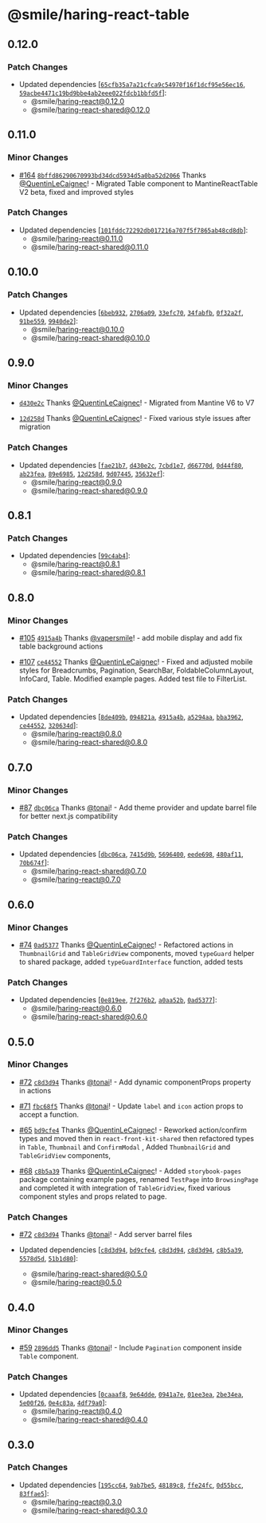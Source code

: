 # @smile/haring-react-table

## 0.12.0

### Patch Changes

- Updated dependencies [[`65cfb35a7a21cfca9c54970f16f1dcf95e56ec16`](https://github.com/Smile-SA/haring/commit/65cfb35a7a21cfca9c54970f16f1dcf95e56ec16), [`59acbe4471c19bd9bbe4ab2eee022fdcb1bbfd5f`](https://github.com/Smile-SA/haring/commit/59acbe4471c19bd9bbe4ab2eee022fdcb1bbfd5f)]:
  - @smile/haring-react@0.12.0
  - @smile/haring-react-shared@0.12.0

## 0.11.0

### Minor Changes

- [#164](https://github.com/Smile-SA/haring/pull/164) [`8bffd86290670993bd34dcd5934d5a0ba52d2066`](https://github.com/Smile-SA/haring/commit/8bffd86290670993bd34dcd5934d5a0ba52d2066) Thanks [@QuentinLeCaignec](https://github.com/QuentinLeCaignec)! - Migrated Table component to MantineReactTable V2 beta, fixed and improved styles

### Patch Changes

- Updated dependencies [[`101fddc72292db017216a707f5f7865ab48cd8db`](https://github.com/Smile-SA/haring/commit/101fddc72292db017216a707f5f7865ab48cd8db)]:
  - @smile/haring-react@0.11.0
  - @smile/haring-react-shared@0.11.0

## 0.10.0

### Patch Changes

- Updated dependencies [[`6beb932`](https://github.com/Smile-SA/haring/commit/6beb932fae8deded5b78cceaf26f77154d45a3da), [`2706a09`](https://github.com/Smile-SA/haring/commit/2706a097fd86b072cf21d12fe2a97427883671cf), [`33efc70`](https://github.com/Smile-SA/haring/commit/33efc7074426a9d0a5221fb2ce3b8ebabbf46547), [`34fabfb`](https://github.com/Smile-SA/haring/commit/34fabfbd1a2c048c39adc567548a3ee7e85074ee), [`0f32a2f`](https://github.com/Smile-SA/haring/commit/0f32a2ffb47c0042974346471e3f96cd4462ee05), [`91be559`](https://github.com/Smile-SA/haring/commit/91be5598ba5847cdde5e7965dc7b4799c98bfceb), [`9940de2`](https://github.com/Smile-SA/haring/commit/9940de2478564193a408d7484ece220d81176c50)]:
  - @smile/haring-react@0.10.0
  - @smile/haring-react-shared@0.10.0

## 0.9.0

### Minor Changes

- [`d430e2c`](https://github.com/Smile-SA/haring/commit/d430e2cbcd26871c4db0c53f92a4e4baa6af839c) Thanks [@QuentinLeCaignec](https://github.com/QuentinLeCaignec)! - Migrated from Mantine V6 to V7

- [`12d258d`](https://github.com/Smile-SA/haring/commit/12d258df37cefbbb0dbcd804abd61be23131e4f9) Thanks [@QuentinLeCaignec](https://github.com/QuentinLeCaignec)! - Fixed various style issues after migration

### Patch Changes

- Updated dependencies [[`fae21b7`](https://github.com/Smile-SA/haring/commit/fae21b718216948b26858c15dce7ac4570c62128), [`d430e2c`](https://github.com/Smile-SA/haring/commit/d430e2cbcd26871c4db0c53f92a4e4baa6af839c), [`7cbd1e7`](https://github.com/Smile-SA/haring/commit/7cbd1e7befa1a0703ba3ac4cc0213c331716e824), [`d66770d`](https://github.com/Smile-SA/haring/commit/d66770dd7a2bb033232907a7a889bef40aeff99a), [`0d44f80`](https://github.com/Smile-SA/haring/commit/0d44f8035b133fd8f4caa23363bd0631d325dd9a), [`ab23fea`](https://github.com/Smile-SA/haring/commit/ab23fea931d081e22e411aa27da5fb3f548f8f0d), [`89e6985`](https://github.com/Smile-SA/haring/commit/89e6985997a82cf952b5966b8303678bfdd7b6fc), [`12d258d`](https://github.com/Smile-SA/haring/commit/12d258df37cefbbb0dbcd804abd61be23131e4f9), [`9d07445`](https://github.com/Smile-SA/haring/commit/9d074450e9ae0096e9e263b6a2a4be8e8627a54b), [`35632ef`](https://github.com/Smile-SA/haring/commit/35632efe8e25687a17f555b85feb27ad62fa7382)]:
  - @smile/haring-react@0.9.0
  - @smile/haring-react-shared@0.9.0

## 0.8.1

### Patch Changes

- Updated dependencies [[`99c4ab4`](https://github.com/Smile-SA/haring/commit/99c4ab4617b011cfb0a3231f8c29a9e3da0d3d1e)]:
  - @smile/haring-react@0.8.1
  - @smile/haring-react-shared@0.8.1

## 0.8.0

### Minor Changes

- [#105](https://github.com/Smile-SA/haring/pull/105) [`4915a4b`](https://github.com/Smile-SA/haring/commit/4915a4bfc8c6fdf23116fbb578d3550868ecb0f8) Thanks [@vapersmile](https://github.com/vapersmile)! - add mobile display and add fix table background actions

- [#107](https://github.com/Smile-SA/haring/pull/107) [`ce44552`](https://github.com/Smile-SA/haring/commit/ce44552ca95bdc7b18934a0ea222af63a72e2f79) Thanks [@QuentinLeCaignec](https://github.com/QuentinLeCaignec)! - Fixed and adjusted mobile styles for Breadcrumbs, Pagination, SearchBar, FoldableColumnLayout, InfoCard, Table. Modified example pages. Added test file to FilterList.

### Patch Changes

- Updated dependencies [[`8de409b`](https://github.com/Smile-SA/haring/commit/8de409beb7b786671121911ec2a2d015bec23038), [`094821a`](https://github.com/Smile-SA/haring/commit/094821a12e813d1b554d2df4a26c7a66d523ed69), [`4915a4b`](https://github.com/Smile-SA/haring/commit/4915a4bfc8c6fdf23116fbb578d3550868ecb0f8), [`a5294aa`](https://github.com/Smile-SA/haring/commit/a5294aa59a52282465e91f92893393f4d63544ff), [`bba3962`](https://github.com/Smile-SA/haring/commit/bba3962ddadb0e5a41b32259536899a7677c4b27), [`ce44552`](https://github.com/Smile-SA/haring/commit/ce44552ca95bdc7b18934a0ea222af63a72e2f79), [`320634d`](https://github.com/Smile-SA/haring/commit/320634d7ec2048a328cfda1dbcff5d1b70a32563)]:
  - @smile/haring-react@0.8.0
  - @smile/haring-react-shared@0.8.0

## 0.7.0

### Minor Changes

- [#87](https://github.com/Smile-SA/haring/pull/87) [`dbc06ca`](https://github.com/Smile-SA/haring/commit/dbc06ca55961b69663ab7fdc02609c6525ae361d) Thanks [@tonai](https://github.com/tonai)! - Add theme provider and update barrel file for better next.js compatibility

### Patch Changes

- Updated dependencies [[`dbc06ca`](https://github.com/Smile-SA/haring/commit/dbc06ca55961b69663ab7fdc02609c6525ae361d), [`7415d9b`](https://github.com/Smile-SA/haring/commit/7415d9b9d119abfc850dda2ab6fa94845e72aee6), [`5696400`](https://github.com/Smile-SA/haring/commit/5696400e6f703da52db5f7199b50f8251fa76726), [`eede698`](https://github.com/Smile-SA/haring/commit/eede698ce172e20eb1de4c70e3d59b7510afb9df), [`480af11`](https://github.com/Smile-SA/haring/commit/480af1122b41e28d938bd665c1aa998272c99d9a), [`70b674f`](https://github.com/Smile-SA/haring/commit/70b674f3513b4bf996e8f83a46c8a132ca3712ac)]:
  - @smile/haring-react-shared@0.7.0
  - @smile/haring-react@0.7.0

## 0.6.0

### Minor Changes

- [#74](https://github.com/Smile-SA/haring/pull/74) [`0ad5377`](https://github.com/Smile-SA/haring/commit/0ad5377535e7c19941da301e8a2ee7298ab70f91) Thanks [@QuentinLeCaignec](https://github.com/QuentinLeCaignec)! - Refactored actions in `ThumbnailGrid` and `TableGridView` components, moved `typeGuard` helper to shared package, added `typeGuardInterface` function, added tests

### Patch Changes

- Updated dependencies [[`0e819ee`](https://github.com/Smile-SA/haring/commit/0e819eebaa3b8feeb9ce1d1ae1ac37358c383d2e), [`7f276b2`](https://github.com/Smile-SA/haring/commit/7f276b27e9c2ca2b746ad0f39deaee49cbf8bb90), [`a0aa52b`](https://github.com/Smile-SA/haring/commit/a0aa52b8f10f264600704ec4aeee8a146d17cc9d), [`0ad5377`](https://github.com/Smile-SA/haring/commit/0ad5377535e7c19941da301e8a2ee7298ab70f91)]:
  - @smile/haring-react@0.6.0
  - @smile/haring-react-shared@0.6.0

## 0.5.0

### Minor Changes

- [#72](https://github.com/Smile-SA/haring/pull/72) [`c8d3d94`](https://github.com/Smile-SA/haring/commit/c8d3d946cb0ded4ed26d4b8be249eff45d3d56f6) Thanks [@tonai](https://github.com/tonai)! - Add dynamic componentProps property in actions

- [#71](https://github.com/Smile-SA/haring/pull/71) [`fbc68f5`](https://github.com/Smile-SA/haring/commit/fbc68f589525092454287a9e9195264593d7370c) Thanks [@tonai](https://github.com/tonai)! - Update `label` and `icon` action props to accept a function.

- [#65](https://github.com/Smile-SA/haring/pull/65) [`bd9cfe4`](https://github.com/Smile-SA/haring/commit/bd9cfe42d0b22f5f7f5e7b0de30fdfb22ad3e1c8) Thanks [@QuentinLeCaignec](https://github.com/QuentinLeCaignec)! - Reworked action/confirm types and moved then in `react-front-kit-shared` then refactored types in `Table`, `Thumbnail` and `ConfirmModal` , Added `ThumbnailGrid` and `TableGridView` components,

- [#68](https://github.com/Smile-SA/haring/pull/68) [`c8b5a39`](https://github.com/Smile-SA/haring/commit/c8b5a3978c8ce7133da0b498d9f0b326f07eb737) Thanks [@QuentinLeCaignec](https://github.com/QuentinLeCaignec)! - Added `storybook-pages` package containing example pages, renamed `TestPage`
  into `BrowsingPage` and completed it with integration of `TableGridView`, fixed
  various component styles and props related to page.

### Patch Changes

- [#72](https://github.com/Smile-SA/haring/pull/72) [`c8d3d94`](https://github.com/Smile-SA/haring/commit/c8d3d946cb0ded4ed26d4b8be249eff45d3d56f6) Thanks [@tonai](https://github.com/tonai)! - Add server barrel files

- Updated dependencies [[`c8d3d94`](https://github.com/Smile-SA/haring/commit/c8d3d946cb0ded4ed26d4b8be249eff45d3d56f6), [`bd9cfe4`](https://github.com/Smile-SA/haring/commit/bd9cfe42d0b22f5f7f5e7b0de30fdfb22ad3e1c8), [`c8d3d94`](https://github.com/Smile-SA/haring/commit/c8d3d946cb0ded4ed26d4b8be249eff45d3d56f6), [`c8d3d94`](https://github.com/Smile-SA/haring/commit/c8d3d946cb0ded4ed26d4b8be249eff45d3d56f6), [`c8b5a39`](https://github.com/Smile-SA/haring/commit/c8b5a3978c8ce7133da0b498d9f0b326f07eb737), [`5578d5d`](https://github.com/Smile-SA/haring/commit/5578d5db7543b679e405a74e5249908afa435628), [`51b1d80`](https://github.com/Smile-SA/haring/commit/51b1d80b264a9003f9790837fb16dde3869e1915)]:
  - @smile/haring-react-shared@0.5.0
  - @smile/haring-react@0.5.0

## 0.4.0

### Minor Changes

- [#59](https://github.com/Smile-SA/haring/pull/59) [`2896dd5`](https://github.com/Smile-SA/haring/commit/2896dd53b7c77b8a52962b5d7f829aa233a239f3) Thanks [@tonai](https://github.com/tonai)! - Include `Pagination` component inside `Table` component.

### Patch Changes

- Updated dependencies [[`0caaaf8`](https://github.com/Smile-SA/haring/commit/0caaaf86de2ef60a210541415ea32e2af103dad4), [`9e64dde`](https://github.com/Smile-SA/haring/commit/9e64dde39e037bee540207502e5a7dcb68c11925), [`0941a7e`](https://github.com/Smile-SA/haring/commit/0941a7e175aba0575600fa53552b0edea3464c93), [`01ee3ea`](https://github.com/Smile-SA/haring/commit/01ee3ea74827cb6e3d4041b50fbab959750135ff), [`2be34ea`](https://github.com/Smile-SA/haring/commit/2be34ea62b9128e6e451f2fc77a9bc05d2567210), [`5e00f26`](https://github.com/Smile-SA/haring/commit/5e00f2623115017f19cd4058310ac00fca5f3b17), [`0e4c83a`](https://github.com/Smile-SA/haring/commit/0e4c83a33bc17b0a0e28897076ee8dd78ed06368), [`4df79a0`](https://github.com/Smile-SA/haring/commit/4df79a04be3a8a0fa00de3d3679989ca9112a035)]:
  - @smile/haring-react@0.4.0
  - @smile/haring-react-shared@0.4.0

## 0.3.0

### Patch Changes

- Updated dependencies [[`195cc64`](https://github.com/Smile-SA/haring/commit/195cc640d563e7630a7d99a4865c7bf97b847e09), [`9ab7be5`](https://github.com/Smile-SA/haring/commit/9ab7be5365efaa604d795b974983f1aa05eb61e4), [`48189c8`](https://github.com/Smile-SA/haring/commit/48189c80a2a1d8ee7307c3cd17feb995a3a458c4), [`ffe24fc`](https://github.com/Smile-SA/haring/commit/ffe24fc17c890206d0cf344c156ffbd90421ff65), [`0d55bcc`](https://github.com/Smile-SA/haring/commit/0d55bcc0957c9bbaeaafb7780041e0b8ba9df69b), [`83ffae5`](https://github.com/Smile-SA/haring/commit/83ffae582eebe204f6ff37558e32057aa490c255)]:
  - @smile/haring-react@0.3.0
  - @smile/haring-react-shared@0.3.0
